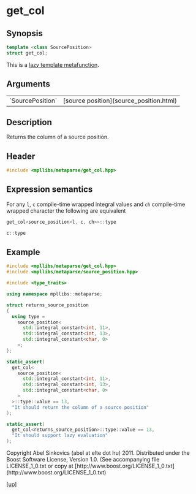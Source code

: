 # get_col

## Synopsis

```cpp
template <class SourcePosition>
struct get_col;
```

This is a [lazy template metafunction](lazy_metafunction.html).

## Arguments

<table cellpadding='0' cellspacing='0'>
  <tr>
    <td>`SourcePosition`</td>
    <td>[source position](source_position.html)</td>
  </tr>
</table>

## Description

Returns the column of a source position.

## Header

```cpp
#include <mpllibs/metaparse/get_col.hpp>
```

## Expression semantics

For any `l`, `c` compile-time wrapped integral values and `ch` compile-time
wrapped character the following are equivalent

```cpp
get_col<source_position<l, c, ch>>::type

c::type
```

## Example

```cpp
#include <mpllibs/metaparse/get_col.hpp>
#include <mpllibs/metaparse/source_position.hpp>

#include <type_traits>

using namespace mpllibs::metaparse;

struct returns_source_position
{
  using type =
    source_position<
      std::integral_constant<int, 11>,
      std::integral_constant<int, 13>,
      std::integral_constant<char, 0>
    >;
};

static_assert(
  get_col<
    source_position<
      std::integral_constant<int, 11>,
      std::integral_constant<int, 13>,
      std::integral_constant<char, 0>
    >
  >::type::value == 13,
  "It should return the column of a source position"
);

static_assert(
  get_col<returns_source_position>::type::value == 13,
  "It should support lazy evaluation"
);
```

<p class="copyright">
Copyright Abel Sinkovics (abel at elte dot hu) 2011.
Distributed under the Boost Software License, Version 1.0.
(See accompanying file LICENSE_1_0.txt or copy at
[http://www.boost.org/LICENSE_1_0.txt](http://www.boost.org/LICENSE_1_0.txt)
</p>

[[up]](reference.html)

